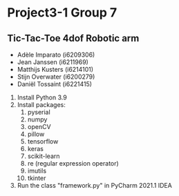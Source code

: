 # Project3-1 Group 7
## Tic-Tac-Toe 4dof Robotic arm
* Adèle Imparato (i6209306)
* Jean Janssen (i6211969)
* Matthijs Kusters (i6214101)
* Stijn Overwater (i6200279)
* Daniël Tossaint (i6221415)

1. Install Python 3.9
2. Install packages:
   1. pyserial
   2. numpy
   3. openCV
   4. pillow
   5. tensorflow
   6. keras
   7. scikit-learn
   8. re (regular expression operator)
   9. imutils
   10. tkinter
3. Run the class "framework.py" in PyCharm 2021.1 IDEA